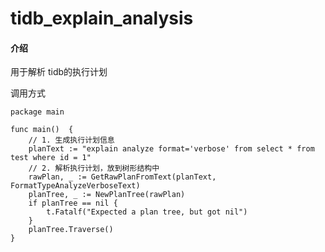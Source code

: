 # tidb_explain_analysis

#### 介绍
用于解析 tidb的执行计划

调用方式
```text
package main

func main()  {
	// 1. 生成执行计划信息
	planText := "explain analyze format='verbose' from select * from test where id = 1"
	// 2. 解析执行计划，放到树形结构中
	rawPlan, _ := GetRawPlanFromText(planText, FormatTypeAnalyzeVerboseText)
	planTree, _ := NewPlanTree(rawPlan)
	if planTree == nil {
		t.Fatalf("Expected a plan tree, but got nil")
	}
	planTree.Traverse()
}

```